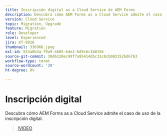 ```yaml
---
title: Inscripción digital as a Cloud Service de AEM Forms
description: Descubra cómo AEM Forms as a Cloud Service admite el caso de uso de la inscripción digital.
version: Cloud Service
topic: Migration, Upgrade
feature: Migration
role: Developer
level: Experienced
jira: KT-8916
thumbnail: 336966.jpeg
exl-id: 553a0b3a-f9a9-4b05-b4e2-6d9c6c1b0156
source-git-commit: 30d6120ec99f7a95414dbc31c0cb002152bd6763
workflow-type: tm+mt
source-wordcount: '39'
ht-degree: 0%

---
```


# Inscripción digital

Descubra cómo AEM Forms as a Cloud Service admite el caso de uso de la inscripción digital.

>[!VIDEO](https://video.tv.adobe.com/v/336966?quality=12&learn=on)
